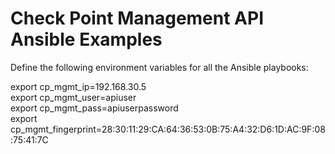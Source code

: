 <h1>Check Point Management API Ansible Examples</h1>
Define the following environment variables for all the Ansible playbooks:<br>

export cp_mgmt_ip=192.168.30.5<br>
export cp_mgmt_user=apiuser<br>
export cp_mgmt_pass=apiuserpassword<br>
export cp_mgmt_fingerprint=28:30:11:29:CA:64:36:53:0B:75:A4:32:D6:1D:AC:9F:08:75:41:7C
